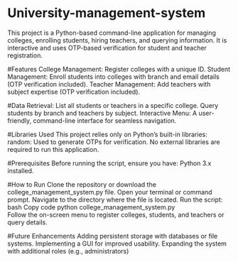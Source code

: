 # University-management-system
This project is a Python-based command-line application for managing colleges, enrolling students, hiring teachers, and querying information. It is interactive and uses OTP-based verification for student and teacher registration.

#Features
College Management: Register colleges with a unique ID.
Student Management: Enroll students into colleges with branch and email details (OTP verification included).
Teacher Management: Add teachers with subject expertise (OTP verification included).


#Data Retrieval:
List all students or teachers in a specific college.
Query students by branch and teachers by subject.
Interactive Menu: A user-friendly, command-line interface for seamless navigation.


#Libraries Used
This project relies only on Python’s built-in libraries:
random: Used to generate OTPs for verification.
No external libraries are required to run this application.

#Prerequisites
Before running the script, ensure you have:
Python 3.x installed.

#How to Run
Clone the repository or download the college_management_system.py file.
Open your terminal or command prompt.
Navigate to the directory where the file is located.
Run the script:
bash
Copy code
python college_management_system.py  
Follow the on-screen menu to register colleges, students, and teachers or query details.


#Future Enhancements
Adding persistent storage with databases or file systems.
Implementing a GUI for improved usability.
Expanding the system with additional roles (e.g., administrators)
